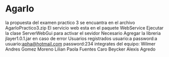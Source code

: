 # AgarIo
la propuesta del examen practico 3 se encuantra en el archivo AgarIoPractico3.zip
El servicio web esta en el paquete WebService
Ejecutar la clase ServerWebGui para activar el sevidor
Necesario Agregar la libreria jlayer1.0.1.jar en caso de error
Usuarios registrados 
usuario:a password:a
usuario:apha@hotmail.com password:234
integrates del equipo:
Wilmer Andres Gomez Moreno
Lilian Paola Fuentes Caro
Beycker Alexis Agredo
